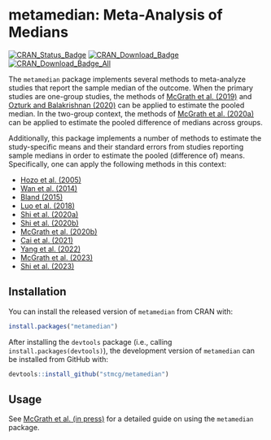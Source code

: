 
<!-- README.md is generated from README.Rmd. Please edit that file -->

# metamedian: Meta-Analysis of Medians

[![CRAN_Status_Badge](https://badges.cranchecks.info/worst/metamedian.svg)](https://cran.r-project.org/package=metamedian)
[![CRAN_Download_Badge](https://cranlogs.r-pkg.org/badges/metamedian)](https://www.r-pkg.org/pkg/metamedian)
[![CRAN_Download_Badge_All](https://cranlogs.r-pkg.org/badges/grand-total/metamedian)](https://www.r-pkg.org/pkg/metamedian)

The `metamedian` package implements several methods to meta-analyze
studies that report the sample median of the outcome. When the primary
studies are one-group studies, the methods of [McGrath et
al. (2019)](https://doi.org/10.1002/sim.8013) and [Ozturk and
Balakrishnan (2020)](https://doi.org/10.1002/sim.8738) can be applied to
estimate the pooled median. In the two-group context, the methods of
[McGrath et al. (2020a)](https://doi.org/10.1002/bimj.201900036) can be
applied to estimate the pooled difference of medians across groups.

Additionally, this package implements a number of methods to estimate
the study-specific means and their standard errors from studies
reporting sample medians in order to estimate the pooled (difference of)
means. Specifically, one can apply the following methods in this
context:

- [Hozo et
  al. (2005)](https://bmcmedresmethodol.biomedcentral.com/articles/10.1186/1471-2288-5-13)
- [Wan et
  al. (2014)](https://bmcmedresmethodol.biomedcentral.com/articles/10.1186/1471-2288-14-135)
- [Bland
  (2015)](https://lifescienceglobal.com/pms/index.php/ijsmr/article/view/2688)
- [Luo et al. (2018)](https://doi.org/10.1177/0962280216669183)
- [Shi et al. (2020a)](https://doi.org/10.1002/jrsm.1429)
- [Shi et
  al. (2020b)](https://www.intlpress.com/site/pub/pages/journals/items/sii/content/vols/0013/0004/a009/)
- [McGrath et al. (2020b)](https://doi.org/10.1177/0962280219889080)
- [Cai et al. (2021)](https://doi.org/10.1177/09622802211047348)
- [Yang et
  al. (2022)](https://www.tandfonline.com/doi/full/10.1080/02664763.2021.1967890)
- [McGrath et al. (2023)](https://doi.org/10.1177/09622802221139233)
- [Shi et al. (2023)](https://doi.org/10.1177/09622802231172043)

## Installation

You can install the released version of `metamedian` from CRAN with:

``` r
install.packages("metamedian")
```

After installing the `devtools` package (i.e., calling
`install.packages(devtools)`), the development version of `metamedian`
can be installed from GitHub with:

``` r
devtools::install_github("stmcg/metamedian")
```

## Usage

See [McGrath et al. (in press)](https://doi.org/10.1002/jrsm.1686) for a
detailed guide on using the `metamedian` package.
